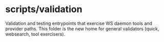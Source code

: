 # scripts/validation

Validation and testing entrypoints that exercise WS daemon tools and provider paths.
This folder is the new home for general validators (quick, websearch, tool exercisers).

